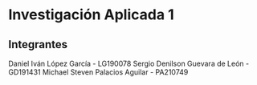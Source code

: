 # Investigación Aplicada 1

## Integrantes

Daniel Iván López García - LG190078
Sergio Denilson Guevara de León - GD191431
Michael Steven Palacios Aguilar - PA210749
